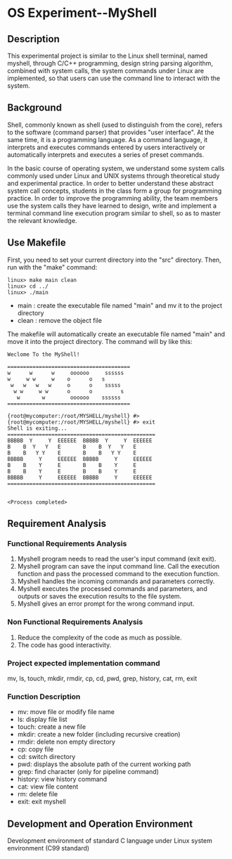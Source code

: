 #  OS Experiment--MyShell

## Description

This experimental project is similar to the Linux shell terminal, named myshell, through C/C++ programming, design string parsing algorithm, combined with system calls, the system commands under Linux are implemented, so that users can use the command line to interact with the system.

## Background

Shell, commonly known as shell (used to distinguish from the core), refers to the software (command parser) that provides "user interface". At the same time, it is a programming language. As a command language, it interprets and executes commands entered by users interactively or automatically interprets and executes a series of preset commands.

In the basic course of operating system, we understand some system calls commonly used under Linux and UNIX systems through theoretical study and experimental practice. In order to better understand these abstract system call concepts, students in the class form a group for programming practice. In order to improve the programming ability, the team members use the system calls they have learned to design, write and implement a terminal command line execution program similar to shell, so as to master the relevant knowledge.

## Use Makefile

First, you need to set your current directory into the "src" directory. Then, run with the "make" command:

```
linux> make main clean
linux> cd ../
linux> ./main
```
- main  : create the executable file named "main" and mv it to the project directory
- clean : remove the object file

The makefile will automatically create an executable file named "main" and move it into the project directory.
The command will by like this:

```
Weclome To the MyShell!

=======================================
w      w      w     oooooo     ssssss
w     w w     w    o      o   s
 w   w   w   w     o      o    sssss
  w w     w w      o      o         s
   w       w        oooooo    ssssss
=======================================

{root@mycomputer:/root/MYSHELL/myshell} #> 
{root@mycomputer:/root/MYSHELL/myshell} #> exit
Shell is exiting...
===============================================
BBBBB  Y     Y  EEEEEE  BBBBB  Y     Y  EEEEEE
B    B  Y   Y   E       B    B  Y   Y   E
B    B   Y Y    E       B    B   Y Y    E
BBBBB     Y     EEEEEE  BBBBB     Y     EEEEEE
B    B    Y     E       B    B    Y     E
B    B    Y     E       B    B    Y     E
BBBBB     Y     EEEEEE  BBBBB     Y     EEEEEE
===============================================


<Process completed>

```

## Requirement Analysis

### Functional Requirements Analysis 

1. Myshell program needs to read the user's input command (exit exit).
2. Myshell program can save the input command line. Call the execution function and pass the processed command to the execution function.
3. Myshell handles the incoming commands and parameters correctly.
4. Myshell executes the processed commands and parameters, and outputs or saves the execution results to the file system.
5. Myshell gives an error prompt for the wrong command input.

### Non Functional Requirements Analysis

1. Reduce the complexity of the code as much as possible.
2. The code has good interactivity.

### Project expected implementation command

mv, ls, touch, mkdir, rmdir, cp, cd, pwd, grep, history, cat, rm, exit

### Function Description

- mv: move file or modify file name
- ls: display file list
- touch: create a new file
- mkdir: create a new folder (including recursive creation)
- rmdir: delete non empty directory
- cp: copy file
- cd: switch directory
- pwd: displays the absolute path of the current working path
- grep: find character (only for pipeline command)
- history: view history command
- cat: view file content
- rm: delete file
- exit: exit myshell

## Development and Operation Environment

Development environment of standard C language under Linux system environment (C99 standard)

